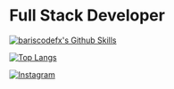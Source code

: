 # Full Stack Developer

[![bariscodefx's Github Skills](https://github-readme-stats.vercel.app/api?username=bariscodefxy&bg_color=30,e96443,904e95&title_color=fff&text_color=fff)](https://github.com/bariscodefxy)

[![Top Langs](https://github-readme-stats.vercel.app/api/top-langs/?username=bariscodefxy&bg_color=30,e96443,904e95&title_color=fff&text_color=fff)](https://github.com/bariscodefxy)

[![Instagram](https://img.shields.io/badge/Instagram-Follow-blue)](https://instagram.com/bariscodefxy)
